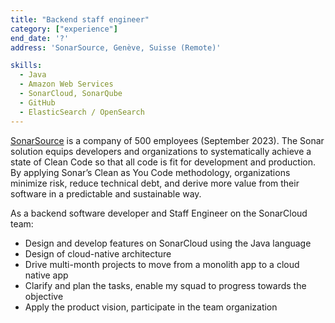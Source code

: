 ```yaml
---
title: "Backend staff engineer"
category: ["experience"]
end_date: '?'
address: 'SonarSource, Genève, Suisse (Remote)'

skills:
  - Java
  - Amazon Web Services
  - SonarCloud, SonarQube
  - GitHub
  - ElasticSearch / OpenSearch
---
```


[SonarSource](https://www.sonarsource.com/) is a company of 500 employees (September 2023). 
The Sonar solution equips developers and organizations to systematically achieve a state of Clean Code so that all code is fit for development and production. 
By applying Sonar’s Clean as You Code methodology, organizations minimize risk, reduce technical debt, and derive more value from their software in a predictable and sustainable way. 

As a backend software developer and Staff Engineer on the SonarCloud team:
* Design and develop features on SonarCloud using the Java language
* Design of cloud-native architecture
* Drive multi-month projects to move from a monolith app to a cloud native app
* Clarify and plan the tasks, enable my squad to progress towards the objective
* Apply the product vision, participate in the team organization
